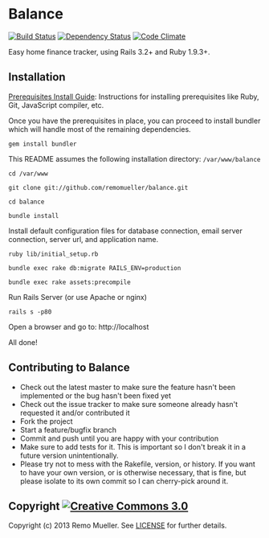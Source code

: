 # Balance

[![Build Status](https://travis-ci.org/remomueller/balance.png?branch=master)](https://travis-ci.org/remomueller/balance)
[![Dependency Status](https://gemnasium.com/remomueller/balance.png)](https://gemnasium.com/remomueller/balance)
[![Code Climate](https://codeclimate.com/github/remomueller/balance.png)](https://codeclimate.com/github/remomueller/balance)

Easy home finance tracker, using Rails 3.2+ and Ruby 1.9.3+.

## Installation

[Prerequisites Install Guide](https://github.com/remomueller/documentation): Instructions for installing prerequisites like Ruby, Git, JavaScript compiler, etc.

Once you have the prerequisites in place, you can proceed to install bundler which will handle most of the remaining dependencies.

```console
gem install bundler
```

This README assumes the following installation directory: `/var/www/balance`

```console
cd /var/www

git clone git://github.com/remomueller/balance.git

cd balance

bundle install
```

Install default configuration files for database connection, email server connection, server url, and application name.

```console
ruby lib/initial_setup.rb

bundle exec rake db:migrate RAILS_ENV=production

bundle exec rake assets:precompile
```

Run Rails Server (or use Apache or nginx)

```console
rails s -p80
```

Open a browser and go to: http://localhost

All done!

## Contributing to Balance

- Check out the latest master to make sure the feature hasn't been implemented or the bug hasn't been fixed yet
- Check out the issue tracker to make sure someone already hasn't requested it and/or contributed it
- Fork the project
- Start a feature/bugfix branch
- Commit and push until you are happy with your contribution
- Make sure to add tests for it. This is important so I don't break it in a future version unintentionally.
- Please try not to mess with the Rakefile, version, or history. If you want to have your own version, or is otherwise necessary, that is fine, but please isolate to its own commit so I can cherry-pick around it.

## Copyright [![Creative Commons 3.0](http://i.creativecommons.org/l/by-nc-sa/3.0/80x15.png)](http://creativecommons.org/licenses/by-nc-sa/3.0)

Copyright (c) 2013 Remo Mueller. See [LICENSE](https://github.com/remomueller/balance/blob/master/LICENSE) for further details.
